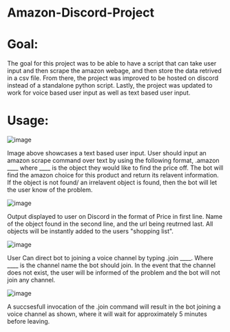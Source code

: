# Amazon-Discord-Project
 
# Goal: 
The goal for this project was to be able to have a script that can take user input and then scrape the amazon webage, and then store the data retrived in a csv file.    From there, the project was improved to be hosted on discord instead of a standalone python script. Lastly, the project was updated to work for voice based user input as well as text based user input.

# Usage:
![image](https://user-images.githubusercontent.com/73033647/194947120-ca6e6112-9451-4dc5-a973-3e44352e2eed.png)

Image above showcases a text based user input. User should input an amazon scrape command over text by using the following format, .amazon ____ where ____ is the object they would like to find the price off. The bot will find the amazon choice for this product and return its relavent information. If the object is not found/ an irrelavent object is found, then the bot will let the user know of the problem. 

![image](https://user-images.githubusercontent.com/73033647/194946793-d36947b3-460f-4178-9f99-dcb2cd1ef038.png)

Output displayed to user on Discord in the format of Price in first line. Name of the object found in the second line, and the url being reutrned last. All objects will be instantly added to the users "shopping list". 


![image](https://user-images.githubusercontent.com/73033647/194947576-8431b613-86e3-4305-ae42-b331216a509b.png)

User Can direct bot to joining a voice channel by typing .join ____. Where ____ is the channel name the bot should join. In the event that the channel does not exist, the user will be informed of the problem and the bot will not join any channel.


![image](https://user-images.githubusercontent.com/73033647/194948093-638247e1-080d-446c-9f14-61b1a4b3681a.png)

A succsesfull invocation of the .join command will result in the bot joining a voice channel as shown, where it will wait for approximately 5 minutes before leaving. 
